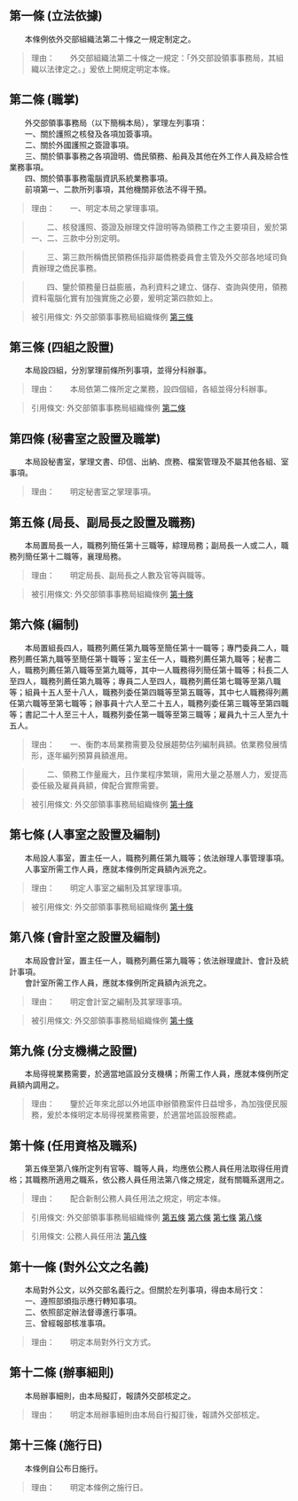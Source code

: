 第一條 (立法依據)
-----------------
　　本條例依外交部組織法第二十條之一規定制定之。  
> 理由：　　外交部組織法第二十條之一規定：「外交部設領事事務局，其組織以法律定之。」爰依上開規定明定本條。



第二條 (職掌)
-------------
　　外交部領事事務局（以下簡稱本局），掌理左列事項：  
　　一、關於護照之核發及各項加簽事項。  
　　二、關於外國護照之簽證事項。  
　　三、關於領事事務之各項證明、僑民領務、船員及其他在外工作人員及綜合性業務事項。  
　　四、關於領事事務電腦資訊系統業務事項。  
　　前項第一、二款所列事項，其他機關非依法不得干預。  
> 理由：　　一、明定本局之掌理事項。

> 　　二、核發護照、簽證及辦理文件證明等為領務工作之主要項目，爰於第一、二、三款中分別定明。

> 　　三、第三款所稱僑民領務係指非屬僑務委員會主管及外交部各地域司負責辦理之僑民事務。

> 　　四、鑒於領務量日益膨脹，為利資料之建立、儲存、查詢與使用，領務資料電腦化實有加強實施之必要，爰明定第四款如上。

> 被引用條文: 外交部領事事務局組織條例 [第三條](../../人事其他/組織編制/外交部領事事務局組織條例.md#第三條-四組之設置)



第三條 (四組之設置)
-------------------
　　本局設四組，分別掌理前條所列事項，並得分科辦事。  
> 理由：　　本局依第二條所定之業務，設四個組，各組並得分科辦事。

> 引用條文: 外交部領事事務局組織條例 [第二條](../../人事其他/組織編制/外交部領事事務局組織條例.md#第二條-職掌)



第四條 (秘書室之設置及職掌)
---------------------------
　　本局設秘書室，掌理文書、印信、出納、庶務、檔案管理及不屬其他各組、室事項。  
> 理由：　　明定秘書室之掌理事項。



第五條 (局長、副局長之設置及職務)
---------------------------------
　　本局置局長一人，職務列簡任第十三職等，綜理局務；副局長一人或二人，職務列簡任第十二職等，襄理局務。  
> 理由：　　明定局長、副局長之人數及官等與職等。

> 被引用條文: 外交部領事事務局組織條例 [第十條](../../人事其他/組織編制/外交部領事事務局組織條例.md#第十條-任用資格及職系)



第六條 (編制)
-------------
　　本局置組長四人，職務列薦任第九職等至簡任第十一職等；專門委員二人，職務列薦任第九職等至簡任第十職等；室主任一人，職務列薦任第九職等；秘書二人，職務列薦任第八職等至第九職等，其中一人職務得列簡任第十職等；科長二人至四人，職務列薦任第九職等；專員二人至四人，職務列薦任第七職等至第八職等；組員十五人至十八人，職務列委任第四職等至第五職等，其中七人職務得列薦任第六職等至第七職等；辦事員十六人至二十五人，職務列委任第三職等至第四職等；書記二十人至三十人，職務列委任第一職等至第三職等；雇員九十三人至九十五人。  
> 理由：　　一、衡酌本局業務需要及發展趨勢估列編制員額。依業務發展情形，逐年編列預算員額進用。

> 　　二、領務工作量龐大，且作業程序繁瑣，需用大量之基層人力，爰提高委任級及雇員員額，俾配合實際需要。

> 被引用條文: 外交部領事事務局組織條例 [第十條](../../人事其他/組織編制/外交部領事事務局組織條例.md#第十條-任用資格及職系)



第七條 (人事室之設置及編制)
---------------------------
　　本局設人事室，置主任一人，職務列薦任第九職等；依法辦理人事管理事項。  
　　人事室所需工作人員，應就本條例所定員額內派充之。  
> 理由：　　明定人事室之編制及其掌理事項。

> 被引用條文: 外交部領事事務局組織條例 [第十條](../../人事其他/組織編制/外交部領事事務局組織條例.md#第十條-任用資格及職系)



第八條 (會計室之設置及編制)
---------------------------
　　本局設會計室，置主任一人，職務列薦任第九職等；依法辦理歲計、會計及統計事項。  
　　會計室所需工作人員，應就本條例所定員額內派充之。  
> 理由：　　明定會計室之編制及其掌理事項。

> 被引用條文: 外交部領事事務局組織條例 [第十條](../../人事其他/組織編制/外交部領事事務局組織條例.md#第十條-任用資格及職系)



第九條 (分支機構之設置)
-----------------------
　　本局得視業務需要，於適當地區設分支機構；所需工作人員，應就本條例所定員額內調用之。  
> 理由：　　鑒於近年來北部以外地區申辦領務案件日益增多，為加強便民服務，爰於本條明定本局得視業務需要，於適當地區設服務處。



第十條 (任用資格及職系)
-----------------------
　　第五條至第八條所定列有官等、職等人員，均應依公務人員任用法取得任用資格；其職務所適用之職系，依公務人員任用法第八條之規定，就有關職系選用之。  
> 理由：　　配合新制公務人員任用法之規定，明定本條。

> 引用條文: 外交部領事事務局組織條例 [第五條](../../人事其他/組織編制/外交部領事事務局組織條例.md#第五條-局長、副局長之設置及職務) [第六條](../../人事其他/組織編制/外交部領事事務局組織條例.md#第六條-編制) [第七條](../../人事其他/組織編制/外交部領事事務局組織條例.md#第七條-人事室之設置及編制) [第八條](../../人事其他/組織編制/外交部領事事務局組織條例.md#第八條-會計室之設置及編制)

> 引用條文: 公務人員任用法 [第八條](../../考試/任免升遷/公務人員任用法.md#第八條-職系說明書)



第十一條 (對外公文之名義)
-------------------------
　　本局對外公文，以外交部名義行之。但關於左列事項，得由本局行文：  
　　一、遵照部頒指示應行轉知事項。  
　　二、依照部定辦法督導進行事項。  
　　三、曾經報部核准事項。  
> 理由：　　明定本局對外行文方式。



第十二條 (辦事細則)
-------------------
　　本局辦事細則，由本局擬訂，報請外交部核定之。  
> 理由：　　明定本局辦事細則由本局自行擬訂後，報請外交部核定。



第十三條 (施行日)
-----------------
　　本條例自公布日施行。  
> 理由：　　明定本條例之施行日。